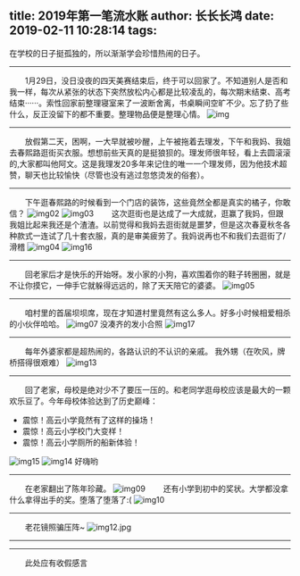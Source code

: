 title: 2019年第一笔流水账
author: 长长长鸿
date: 2019-02-11 10:28:14
tags:
---
在学校的日子挺孤独的，所以渐渐学会珍惜热闹的日子。
***
　　1月29日，没日没夜的四天美赛结束后，终于可以回家了。不知道别人是否和我一样，每次从紧张的状态下突然放松内心都是比较凌乱的，每次期末结束、高考结束······。索性回家前整理寝室来了一波断舍离，书桌瞬间空旷不少。忘了扔了些什么，反正没留下的都不重要。整理物品便是整理心情。
  ![img](/images/2019/img01.jpg)

***
　　放假第二天，困啊，一大早就被吵醒，上午被拖着去理发，下午和我妈、我姐去春熙路逛街买衣服。想想前些天真的是挺狼狈的。理发师很年轻，看上去圆滚滚的,大家都叫他阿文。这是我理发20多年来记住的唯一一个理发师，因为他技术超赞，聊天也比较愉快（尽管也没有逃过忽悠烫发的俗套）。
  
***
　　下午逛春熙路的时候看到一个门店的装饰，这些竟然全都是真实的橘子，你敢信？
  ![img02](/images/2019/img02.jpg)
  ![img03](/images/2019/img03.jpg)
　　这次逛街也是达成了一大成就，逛赢了我妈，但跟我姐比起来我还是个渣渣。以前觉得和我妈去逛街就是噩梦，但是这次春夏秋冬各种款式一连试了几十套衣服，真的是审美疲劳了。我妈说再也不和我们去逛街了/滑稽
  ![img04](/images/2019/img04.jpg)
  ![img16](/images/2019/img16.jpg)

***
　　回老家后才是快乐的开始呀。发小家的小狗，喜欢围着你的鞋子转圈圈，就是不让你摸它，一伸手它就躲得远远的，除了天天陪它的婆婆。
  ![img05](/images/2019/img05.jpg)

****
　　咱村里的首届坝坝席，现在才知道村里竟然有这么多人。好多小时候相爱相杀的小伙伴哈哈。
  ![img07](/images/2019/img07.jpg)
  没凑齐的发小合照
  ![img17](/images/2019/img17.jpg)

***
　　每年外婆家都是超热闹的，各路认识的不认识的亲戚。
  我外甥（在吹风，牌桥搭得很艰难）
  ![img13](/images/2019/img13.jpg)
  
***
　　回了老家，母校是绝对少不了要压一压的。和老同学逛母校应该是最大的一颗欢乐豆了。今年母校体验达到了历史巅峰：
  + 震惊！高云小学竟然有了这样的操场！
  + 震惊！高云小学校门大变样！
  + 震惊！高云小学厕所的船新体验！
  
  ![img15](/images/2019/img15.jpg)
  ![img14](/images/2019/img14.jpg)
  好嗨哟

***
　　在老家翻出了陈年珍藏。
  ![img09](/images/2019/img09.jpg)
　　还有小学到初中的奖状。大学都没拿什么拿得出手的奖。堕落了堕落了:(
  ![img10](/images/2019/img10.jpg)

***
　　老花镜照骗压阵~
  ![img12.jpg](/images/2019/img12.jpg)

***
***
　　此处应有收假感言
  